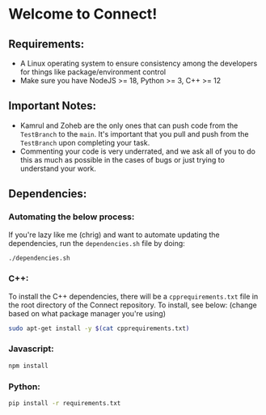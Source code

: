 # Welcome to Connect!

## Requirements:

- A Linux operating system to ensure consistency among the developers for things like package/environment control
- Make sure you have NodeJS >= 18, Python >= 3, C++ >= 12

## Important Notes:

- Kamrul and Zoheb are the only ones that can push code from the `TestBranch` to the `main`. It's important that you pull and push from the `TestBranch` upon completing your task.
- Commenting your code is very underrated, and we ask all of you to do this as much as possible in the cases of bugs or just trying to understand your work.

## Dependencies:

### Automating the below process:
If you're lazy like me (chrig) and want to automate updating the dependencies, run the `dependencies.sh` file by doing:
```bash
./dependencies.sh
```
### C++:
To install the C++ dependencies, there will be a `cpprequirements.txt` file in the root directory of the Connect repository. To install, see below:
(change based on what package manager you're using)
```bash
sudo apt-get install -y $(cat cpprequirements.txt)
```
### Javascript:
```bash
npm install
```
### Python:
```bash
pip install -r requirements.txt
```
